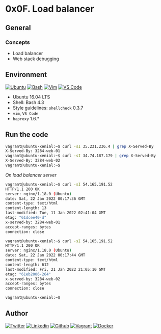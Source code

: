 # 0x0F. Load balancer

## General

### Concepts

* Load balancer
* Web stack debugging

## Environment

<!-- ubuntu -->
[![Ubuntu](https://img.shields.io/static/v1?label=&message=Ubuntu&color=E95420&logo=Ubuntu&logoColor=E95420&labelColor=2F333A)](https://ubuntu.com/) <!-- bash -->
[![Bash](https://img.shields.io/static/v1?label=&message=GNU%20Bash&color=4EAA25&logo=GNU%20Bash&logoColor=4EAA25&labelColor=2F333A)](https://www.gnu.org/software/bash/) <!-- vim -->
[![Vim](https://img.shields.io/static/v1?label=&message=Vim&color=019733&logo=Vim&logoColor=019733&labelColor=2F333A)](https://www.vim.org/) <!-- vs code -->
[![VS Code](https://img.shields.io/static/v1?label=&message=Visual%20Studio%20Code&color=5C2D91&logo=Visual%20Studio%20Code&logoColor=5C2D91&labelColor=2F333A)](https://code.visualstudio.com/)

* Ubuntu 16.04 LTS
* Shell: Bash 4.3
* Style guidelines: ``shellcheck`` 0.3.7
* ``vim``, ``VS Code``
* ``haproxy`` 1.6.*

## Run the code

```bash
vagrant@ubuntu-xenial:~$ curl -sI 35.231.236.4 | grep X-Served-By
X-Served-By: 3284-web-01
vagrant@ubuntu-xenial:~$ curl -sI 34.74.187.179 | grep X-Served-By
X-Served-By: 3284-web-02
vagrant@ubuntu-xenial:~$
```

_On load balancer server_

```bash
vagrant@ubuntu-xenial:~$ curl -sI 54.165.191.52
HTTP/1.1 200 OK
server: nginx/1.18.0 (Ubuntu)
date: Sat, 22 Jan 2022 00:17:36 GMT
content-type: text/html
content-length: 13
last-modified: Tue, 11 Jan 2022 02:41:04 GMT
etag: "61dcee40-d"
x-served-by: 3284-web-01
accept-ranges: bytes
connection: close

vagrant@ubuntu-xenial:~$ curl -sI 54.165.191.52
HTTP/1.1 200 OK
server: nginx/1.18.0 (Ubuntu)
date: Sat, 22 Jan 2022 00:17:44 GMT
content-type: text/html
content-length: 612
last-modified: Fri, 21 Jan 2022 21:05:10 GMT
etag: "61eb2006-264"
x-served-by: 3284-web-02
accept-ranges: bytes
connection: close

vagrant@ubuntu-xenial:~$
```

## Author

<!-- twitter -->
[![Twitter](https://img.shields.io/twitter/follow/ralex_uy?style=social)](https://twitter.com/ralex_uy) <!-- linkedin --> [![Linkedin](https://img.shields.io/badge/LinkedIn-+26K-blue?style=social&logo=linkedin)](https://www.linkedin.com/in/ronald-rivero/) <!-- github --> [![Github](https://img.shields.io/github/followers/ralexrivero?style=social)](https://github.com/ralexrivero/) <!-- vagrant --> [![Vagrant](https://img.shields.io/static/v1?label=&message=Vagrant%20Profile&color=1868F2&logo=vagrant&labelColor=2F333A)](https://app.vagrantup.com/ralexrivero) <!-- docker --> [![Docker](https://img.shields.io/static/v1?label=&message=Docker%20Profile&color=2496ED&logo=Docker&labelColor=2F333A)](https://hub.docker.com/u/ralexrivero)
